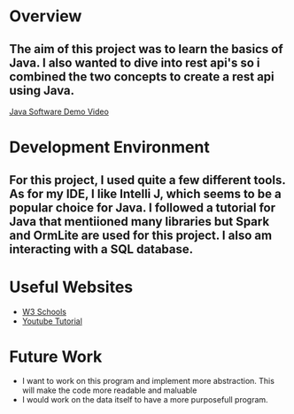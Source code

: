 # Overview

## The aim of this project was to learn the basics of Java. I also wanted to dive into rest api's so i combined the two concepts to create a rest api using Java.

[Java Software Demo Video](https://youtu.be/TSlWwvMKY_s)

# Development Environment

## For this project, I used quite a few different tools. As for my IDE, I like Intelli J, which seems to be a popular choice for Java. I followed a tutorial for Java that mentiioned many libraries but Spark and OrmLite are used for this project. I also am interacting with a SQL database. 

# Useful Websites

* [W3 Schools](https://www.w3schools.com/java/default.asp)
* [Youtube Tutorial](https://www.youtube.com/watch?v=7YcW25PHnAA)

# Future Work

* I want to work on this program and implement more abstraction. This will make the code more readable and maluable
* I would work on the data itself to have a more purposefull program.
